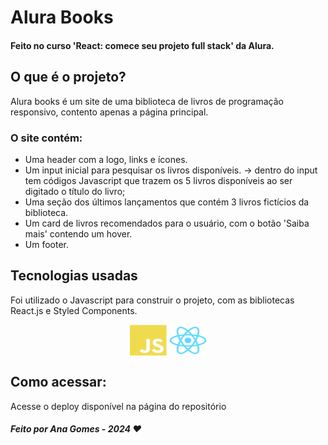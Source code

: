# Alura Books
#### Feito no curso 'React: comece seu projeto full stack' da Alura.

## O que é o projeto?
Alura books é um site de uma biblioteca de livros de programação responsivo, contento apenas a página principal. 
### O site contém: 
- Uma header com a logo, links e ícones.
- Um input inicial para pesquisar os livros disponíveis.
 -> dentro do input tem códigos Javascript que trazem os 5 livros disponíveis ao ser digitado o título do livro;
- Uma seção dos últimos lançamentos que contém 3 livros fictícios da biblioteca.
- Um card de livros recomendados para o usuário, com o botão 'Saiba mais' contendo um hover.
- Um footer.
## Tecnologias usadas
Foi utilizado o Javascript para construir o projeto, com as bibliotecas React.js e Styled Components.
<div align="center">
<img align="center" alt="Ana-Js" height="50" width="60" src="https://raw.githubusercontent.com/devicons/devicon/master/icons/javascript/javascript-plain.svg">
<img align="center" alt="Ana-React" height="50" width="60" src="https://raw.githubusercontent.com/devicons/devicon/master/icons/react/react-original.svg">
</div>

## Como acessar:
Acesse o deploy disponível na página do repositório

##### Feito por Ana Gomes - 2024 ❤️
